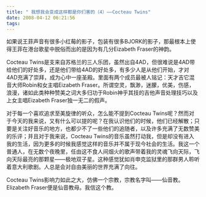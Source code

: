 ```yaml
---
title: " 我想我会变成这样都是你们害的（4）——Cocteau Twins"
date: 2008-04-12 06:21:56
tags:
---
```


如果说王菲声音有很多小红莓的影子，包装有很多BJORK的影子，那最根本上使得王菲在港台歌星中脱俗而出的是因为有几分Eizabeth Fraser的神韵。 

Cocteau Twins是支来自苏格兰的三人乐团，虽然出自4AD，但很难说是4AD带给他们的好处多，还是他们带给4AD的好处多，有多少人是从他们开始，才对4AD充满了崇拜，成为心中一座圣殿。里面有两个成员最被人铭记：天才吉它混音大师Robin和女主唱Eizabeth Fraser。所谓空灵，飘渺，迷朦，优美，伤感，浪漫，诸如此类种种赞美之词大多归功于Robin神乎其技的吉他声音处理技巧以及上女主唱Eizabeth Fraser独一无二的假声。 

对于每一个喜欢追求至美旋律的听众，怎么能不提到Cocteau Twins呢？然而对于今天的我来说，又有什么可以提的呢？在我认识他们的时候，他们已经解散；只要是关注好音乐的地方，也都少不了一些他们的追随者，以及许多充满了无数赞美的乐评；并且对于我来说，Cocteau Twins的音乐虽然打动我，但是却没有进入我的生活，因为更多的时候我感觉这样的音乐并不属于现今社会的生活。我这一个普通人，在无数个夜晚里，任由这不食人间烟火的歌声带着我的灵魂飞向天际，飞向天际最亮的那颗星——极地双子星。这种感觉犹如肖申克监狱里的那群男人聆听着意大利歌剧。人总是会对自由美丽的世界充满了向往。 

Cocteau Twins影响力如此之大，仿佛一个宗教，宗教名字叫——仙音教。Elizabeth Fraser便是仙音教母。我信这个教。